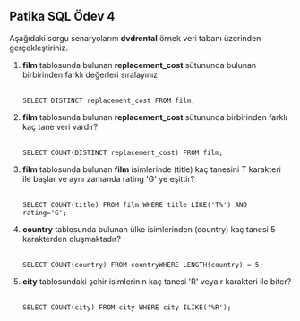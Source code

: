 Patika SQL Ödev 4
--
Aşağıdaki sorgu senaryolarını <b>dvdrental</b> örnek veri tabanı üzerinden gerçekleştiriniz.
<ol>
  <li><b>film</b> tablosunda bulunan <b>replacement_cost</b> sütununda bulunan birbirinden farklı değerleri sıralayınız</li><br/>
  
```
SELECT DISTINCT replacement_cost FROM film;
```
  <li><b>film</b> tablosunda bulunan <b>replacement_cost</b> sütununda birbirinden farklı kaç tane veri vardır?</li><br/>
  
```
SELECT COUNT(DISTINCT replacement_cost) FROM film;
```
  
  <li><b>film</b> tablosunda bulunan <b>film</b> isimlerinde (title) kaç tanesini T karakteri ile başlar ve aynı zamanda rating 'G' ye eşittir?</li><br/>
  
```
SELECT COUNT(title) FROM film WHERE title LIKE('T%') AND rating='G';
```
  
  <li><b>country</b> tablosunda bulunan ülke isimlerinden (country) kaç tanesi 5 karakterden oluşmaktadır?</li><br/>

```
SELECT COUNT(country) FROM countryWHERE LENGTH(country) = 5;
```
  <li><b>city</b> tablosundaki şehir isimlerinin kaç tanesi 'R' veya r karakteri ile biter?</li><br/>

```
SELECT COUNT(city) FROM city WHERE city ILIKE('%R');
```  
</ol>
